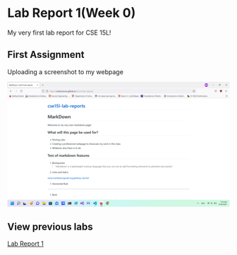 # Lab Report 1(Week 0)
My very first lab report for CSE 15L!

## First Assignment
Uploading a screenshot to my webpage

![Image](./Screenshot.png)

## View previous labs
[Lab Report 1](https://outisnomore.github.io/cse15l-lab-reports/lab-report-1-week-0.html)